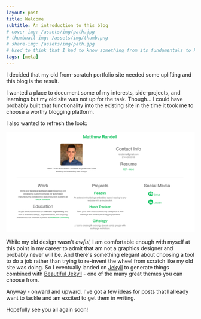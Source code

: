 ```yaml
---
layout: post
title: Welcome
subtitle: An introduction to this blog
# cover-img: /assets/img/path.jpg
# thumbnail-img: /assets/img/thumb.png
# share-img: /assets/img/path.jpg
# Used to think that I had to know something from its fundamentals to know something at all.
tags: [meta]
---
```


I decided that my old from-scratch portfolio site needed some uplifting and this blog is the result. 

I wanted a place to document some of my interests, side-projects, and learnings but my old site was not up for the task. Though... I could have probably built that functionality into the existing site in the time it took me to choose a worthy blogging platform.

I also wanted to refresh the look:

![Old Site](/assets/img/old-site.png)

While my old design wasn't _awful_, I am comfortable enough with myself at this point in my career to admit that am not a graphics designer and probably never will be. And there's something elegant about choosing a tool to do a job rather than trying to re-invent the wheel from scratch like my old site was doing. So I eventually landed on [Jekyll](https://jekyllrb.com/) to generate things combined with [Beautiful Jekyll](https://beautifuljekyll.com/) - one of the many great themes you can choose from.

Anyway - onward and upward. I've got a few ideas for posts that I already want to tackle and am excited to get them in writing.

Hopefully see you all again soon!